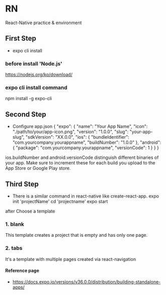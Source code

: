 # RN
React-Native practice &amp; environment

## First Step
- expo cli install
### before install 'Node.js'
https://nodejs.org/ko/download/

### expo cli install command
npm install -g expo-cli

## Second Step
- Configure app.json
 {
   "expo": {
    "name": "Your App Name",
    "icon": "./path/to/your/app-icon.png",
    "version": "1.0.0",
    "slug": "your-app-slug",
    "sdkVersion": "XX.0.0",
    "ios": {
      "bundleIdentifier": "com.yourcompany.yourappname",
      "buildNumber": "1.0.0"
    },
    "android": {
      "package": "com.yourcompany.yourappname",
      "versionCode": 1
    }
   }
 }

ios.buildNumber and android.versionCode distinguish different binaries of your app. Make sure to increment these for each build you upload to the App Store or Google Play store.

## Third Step
- There is a similar command in react-native like create-react-app.
expo init 'projectName'
cd 'projectname'
expo start

after Choose a template
### 1. blank 
This template creates a project that is empty and has only one page.

### 2. tabs
It's a template with multiple pages created via react-navigation


#### Reference page 
- https://docs.expo.io/versions/v36.0.0/distribution/building-standalone-apps/
